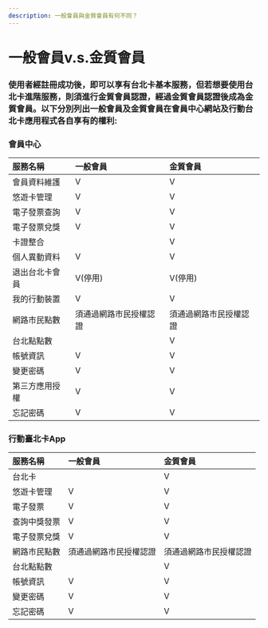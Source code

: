 ```yaml
---
description: 一般會員與金質會員有何不同？
---
```


# 一般會員v.s.金質會員

### 使用者經註冊成功後，即可以享有台北卡基本服務，但若想要使用台北卡進階服務，則須進行金質會員認證，經過金質會員認證後成為金質會員。以下分別列出一般會員及金質會員在會員中心網站及行動台北卡應用程式各自享有的權利:

### 會員中心

| 服務名稱 | 一般會員 | 金質會員 |
| :--- | :--- | :--- |
| 會員資料維護 | V | V |
| 悠遊卡管理 | V | V |
| 電子發票查詢 | V | V |
| 電子發票兌獎 | V | V |
| 卡證整合 |  | V |
| 個人異動資料 | V | V |
| 退出台北卡會員 | V\(停用\) | V\(停用\) |
| 我的行動裝置 | V | V |
| 網路市民點數 | 須通過網路市民授權認證 | 須通過網路市民授權認證 |
| 台北點點數 |  | V |
| 帳號資訊 | V | V |
| 變更密碼 | V | V |
| 第三方應用授權 | V | V |
| 忘記密碼 | V | V |

### 行動臺北卡App

| 服務名稱 | 一般會員 | 金質會員 |
| :--- | :--- | :--- |
| 台北卡 |  | V |
| 悠遊卡管理 | V | V |
| 電子發票 | V | V |
| 查詢中獎發票 | V | V |
| 電子發票兌獎 | V | V |
| 網路市民點數 | 須通過網路市民授權認證 | 須通過網路市民授權認證 |
| 台北點點數 |  | V |
| 帳號資訊 | V | V |
| 變更密碼 | V | V |
| 忘記密碼 | V | V |




